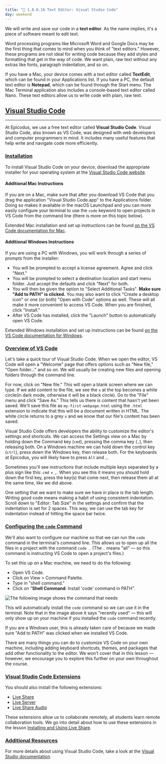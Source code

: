 ```yaml
---
title: "📓 1.0.0.16 Text Editor: Visual Studio Code"
day: weekend
---
```


We will write and save our code in a **text editor**. As the name implies, it's a piece of software meant to edit text.

Word processing programs like Microsoft Word and Google Docs may be the first thing that comes to mind when you think of "text editors." However, these programs are not ideal for writing code because they add styles and formatting that get in the way of code. We want plain, raw text without any extras like fonts, paragraph indentation, and so on.

If you have a Mac, your device comes with a text editor called **TextEdit**, which can be found in your Applications list. If you have a PC, the default text editor is **Notepad**, which can be found through the Start menu. The Mac Terminal application also includes a console-based text editor called Nano. These text editors allow us to write code with plain, raw text.

## [Visual Studio Code](#visual-studio-code)

---

At Epicodus, we use a free text editor called **Visual Studio Code**. Visual Studio Code, also known as VS Code, was designed with web developers and computer programmers in mind. It includes many useful features that help write and navigate code more efficiently.

### [Installation](#installation)

To install Visual Studio Code on your device, download the appropriate installer for your operating system at the [Visual Studio Code website](https://code.visualstudio.com/).

#### Additional Mac Instructions

If you are on a Mac, make sure that after you download VS Code that you drag the application "Visual Studio Code.app" to the Applications folder. Doing so makes it available in the macOS Launchpad and you can more easily configure your terminal to use the `code` keyword to open projects in VS Code from the command line (there is more on this topic below). 

Extended Mac installation and set up instructions can be found [on the VS Code documentation for Mac](https://code.visualstudio.com/docs/setup/mac).

#### Additional Windows Instructions

If you are using a PC with Windows, you will work through a series of prompts from the installer:

* You will be prompted to accept a license agreement. Agree and click "Next." 
* You will be prompted to select a destination location and start menu folder. Just accept the defaults and click "Next" for both. 
* You will then be given the option to "Select Additional Tasks". **Make sure "Add to PATH" is clicked.** You may also want to click "Create a desktop icon" or one (or both) "Open with Code" options as well. These will all make it more convenient to access VS Code. When you are finished, click "Install." 
* After VS Code has installed, click the "Launch" button to automatically open VS Code.

Extended Windows installation and set up instructions can be found [on the VS Code documentation for Windows](https://code.visualstudio.com/docs/setup/windows).

### [Overview of VS Code](#overview-of-vs-code)

Let's take a quick tour of Visual Studio Code.  When we open the editor, VS Code will open a "Welcome" page that offers options such as "New file," "Open folder..." and so on. We will usually be creating new files and opening folders through the command line.

For now, click on "New file." This will open a blank screen where we can type. If we add content to the file, we see the `x` at the top becomes a white circle(in dark mode, otherwise it will be a black circle). Go to the "File" menu and click "Save As." This tells us there is content that hasn't yet been saved.  We'll save this file as `my-first-webpage.html` using the `.html` extension to indicate that this will be a document written in HTML. The white circle returns to a grey `x` and we know that our file's content has been saved.

Visual Studio Code offers developers the ability to customize the editor's settings and shortcuts.  We can access the Settings view on a Mac by holding down the Command key (`cmd`), pressing the comma key (`,`), then releasing both. On a Windows machine we can hold down the control key (`ctrl`), press down the Windows key, then release both. For the keyboards at Epicodus, you will likely have to press `Alt` and `,`.

Sometimes you'll see instructions that include multiple keys separated by a plus sign like this: `cmd` + `,`. When you see this it means you should hold down the first key, press the key(s) that come next, then release them all at the same time, like we did above.

One setting that we want to make sure we have in place is the tab length. Writing good code means making a habit of using consistent indentation. Scroll down to "Editor: Tab Size" in the settings and confirm that the indentation is set for 2 spaces. This way, we can use the tab key for indentation instead of hitting the space bar twice.

### [Configuring the `code` Command](#configuring-the-code-command)

We'll also want to configure our machine so that we can run the `code` command in the terminal's command line. This allows us to open up all the files in a project with the command `code .` (The `.` means "all" — so this command is instructing VS Code to open a project's files.)

To set this up on a Mac machine, we need to do the following:

* Open VS Code.
* Click on View > Command Palette.
* Type in "shell command."
* Click on "**Shell Command**: Install 'code' command in PATH".

![The following image shows the command that needs ](https://learnhowtoprogram.s3.us-west-2.amazonaws.com/INTRO/prework/vs-code-shell-command.png)

This will automatically install the `code` command so we can use it in the terminal. Note that in the image above it says "recently used" — this will only show up on your machine if you installed the `code` command recently.

If you are a Windows user, this is already taken care of because we made sure "Add to PATH" was clicked when we installed VS Code.

There are many things you can do to customize VS Code on your own machine, including adding keyboard shortcuts, themes, and packages that add other functionality to the editor. We won't cover that in this lesson — however, we encourage you to explore this further on your own throughout the course.

### [Visual Studio Code Extensions](#visual-studio-code-extensions)

You should also install the following extensions:

*  [Live Share](https://marketplace.visualstudio.com/items?itemName=MS-vsliveshare.vsliveshare)
*  [Live Server](https://marketplace.visualstudio.com/items?itemName=ritwickdey.LiveServer)
*  [Live Share Audio](https://marketplace.visualstudio.com/items?itemName=MS-vsliveshare.vsliveshare-audio)

These extensions allow us to collaborate remotely, all students learn remote collaboration tools. We go into detail about how to use these extensions in the lesson [Installing and Using Live Share]( https://old.learnhowtoprogram.com/fidgetech-1-introduction-to-programming/1-0-getting-started-with-working-remotely/1-0-0-28-installing-and-using-vs-code-live-share).

### [Additional Resources](#additional-resources)

For more details about using Visual Studio Code, take a look at the  [Visual Studio documentation](https://code.visualstudio.com/docs).
